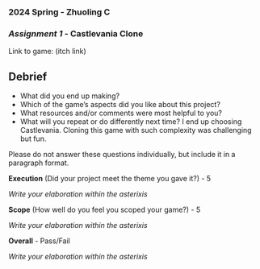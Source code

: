 ### **2024 Spring** - Zhuoling C
### *Assignment 1* - Castlevania Clone
Link to game: (itch link)


## **Debrief**

- What did you end up making?
- Which of the game’s aspects did you like about this project?
- What resources and/or comments were most helpful to you?
- What will you repeat or do differently next time?
I end up choosing Castlevania. Cloning this game with such complexity was challenging but fun.

Please do not answer these questions individually, but include it in a paragraph format.


**Execution** (Did your project meet the theme you gave it?) - 5

*Write your elaboration within the asterixis*


**Scope** (How well do you feel you scoped your game?) - 5


*Write your elaboration within the asterixis*


**Overall** - Pass/Fail


*Write your elaboration within the asterixis*
